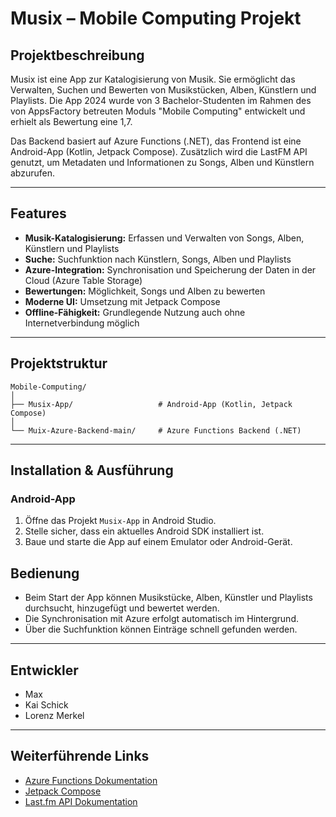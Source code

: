 # Musix – Mobile Computing Projekt

## Projektbeschreibung

Musix ist eine App zur Katalogisierung von Musik. Sie ermöglicht das Verwalten, Suchen und Bewerten von Musikstücken, Alben, Künstlern und Playlists. Die App 2024 wurde von 3 Bachelor-Studenten im Rahmen des von AppsFactory betreuten Moduls "Mobile Computing" entwickelt und erhielt als Bewertung eine 1,7.

Das Backend basiert auf Azure Functions (.NET), das Frontend ist eine Android-App (Kotlin, Jetpack Compose). Zusätzlich wird die LastFM API genutzt, um Metadaten und Informationen zu Songs, Alben und Künstlern abzurufen.

---

## Features

- **Musik-Katalogisierung:** Erfassen und Verwalten von Songs, Alben, Künstlern und Playlists
- **Suche:** Suchfunktion nach Künstlern, Songs, Alben und Playlists
- **Azure-Integration:** Synchronisation und Speicherung der Daten in der Cloud (Azure Table Storage)
- **Bewertungen:** Möglichkeit, Songs und Alben zu bewerten
- **Moderne UI:** Umsetzung mit Jetpack Compose
- **Offline-Fähigkeit:** Grundlegende Nutzung auch ohne Internetverbindung möglich

---

## Projektstruktur

```
Mobile-Computing/
│
├── Musix-App/                   # Android-App (Kotlin, Jetpack Compose)
│
└── Muix-Azure-Backend-main/     # Azure Functions Backend (.NET)
```

---

## Installation & Ausführung

### Android-App

1. Öffne das Projekt `Musix-App` in Android Studio.
2. Stelle sicher, dass ein aktuelles Android SDK installiert ist.
3. Baue und starte die App auf einem Emulator oder Android-Gerät.

## Bedienung

- Beim Start der App können Musikstücke, Alben, Künstler und Playlists durchsucht, hinzugefügt und bewertet werden.
- Die Synchronisation mit Azure erfolgt automatisch im Hintergrund.
- Über die Suchfunktion können Einträge schnell gefunden werden.

---

## Entwickler

- Max 
- Kai Schick
- Lorenz Merkel

---

## Weiterführende Links

- [Azure Functions Dokumentation](https://learn.microsoft.com/en-us/azure/azure-functions/)
- [Jetpack Compose](https://developer.android.com/jetpack/compose)
- [Last.fm API Dokumentation](https://www.last.fm/api)